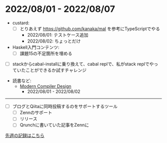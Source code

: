 # 2022/08/01 - 2022/08/07

- custard:
    - [ ] とりあえず <https://github.com/kanaka/mal> を参考にTypeScriptでやる
        - 2022/08/01: テストケース追加
        - 2022/08/02: ちょっとだけ
- Haskell入門コンテンツ:
    - [ ] 課題15の不足箇所を埋める
- [ ] stackからcabal-installに乗り換えて、cabal replで、私がstack replでやっていたことができるか試すチャレンジ
- 読書など:
    - [Modern Compiler Design](https://www.springer.com/jp/book/9781461446989)
        - 2022/08/01 - 2022/08/02

------

- [ ] ブログとQiitaに同時投稿するのをサポートするツール
    - [ ] Zennのサポート
    - [ ] リリース
    - [ ] Qrunchに書いていた記事をZennに

[先週の記録はこちら](https://github.com/igrep/daily-commits/blob/bcfbe0857f7d36cd5ea96e89a51138908d831754/yesterday.md)
